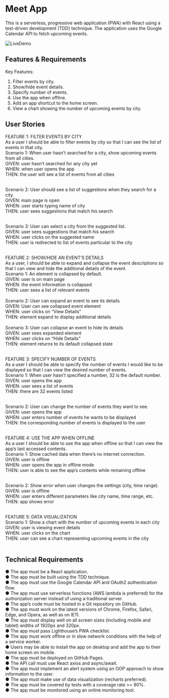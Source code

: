 # Meet App <br>

This is a serverless, progressive web application (PWA) with React using a test-driven
development (TDD) technique. The application uses the Google Calendar API to fetch
upcoming events. <br>

![LiveDemo]()

## Features & Requirements <br>
Key Features: <br>
1. Filter events by city. <br>
2. Show/hide event details. <br>
3. Specify number of events. <br>
4. Use the app when offline. <br>
5. Add an app shortcut to the home screen. <br>
6. View a chart showing the number of upcoming events by city. <br>

## User Stories <br>

FEATURE 1: FILTER EVENTS BY CITY<br>
As a user I should be able to filter events by city so that I can see the list of events in that city. <br>
Scenario 1: When user hasn’t searched for a city, show upcoming events from all cities. <br>
GIVEN: user hasn’t searched for any city yet <br>
WHEN: when user opens the app <br>
THEN: the user will see a list of events from all cities<br><br>

Scenario 2: User should see a list of suggestions when they search for a city.<br>
GIVEN: main page is open<br>
WHEN: user starts typing name of city <br>
THEN: user sees suggestions that match his search<br><br>

Scenario 3: User can select a city from the suggested list.<br>
GIVEN: user sees suggestions that match his search<br>
WHEN: user clicks on the suggested name<br>
THEN: user is redirected to list of events particular to the city<br><br>

FEATURE 2: SHOW/HIDE AN EVENT’S DETAILS<br>
As a user, I should be able to expand and collapse the event descriptions so that I can view and hide 
the additional details of the event.<br>
Scenario 1: An element is collapsed by default.<br>
GIVEN: user is on main page<br>
WHEN: the event information is collapsed<br>
THEN: user sees a list of relevant events<br><br>
Scenario 2: User can expand an event to see its details<br>
GIVEN: User can see collapsed event element<br>
WHEN: user clicks on “View Details”<br>
THEN: element expand to display additional details<br><br>
Scenario 3: User can collapse an event to hide its details <br>
GIVEN: user sees expanded element<br>
WHEN: user clicks on “Hide Details”<br>
THEN: element returns to its default collapsed state<br><br>

FEATURE 3: SPECIFY NUMBER OF EVENTS<br>
As a user I should be able to specify the number of events I would like to be displayed so that I can 
view the desired number of events.<br>
Scenario 1: When user hasn’t specified a number, 32 is the default number.<br>
GIVEN: user opens the app<br>
WHEN: user sees a list of events<br>
THEN: there are 32 events listed<br><br>

Scenario 2: User can change the number of events they want to see.<br>
GIVEN: user opens the app<br>
WHEN: user enters number of events he wants to be displayed<br>
THEN: the corresponding number of events is displayed to the user<br><br>

FEATURE 4: USE THE APP WHEN OFFLINE<br>
As a user I should be able to use the app when offline so that I can view the app’s last accessed 
contents.<br>
Scenario 1: Show cached data when there’s no internet connection.<br>
GIVEN: user is offline<br>
WHEN: user opens the app in offline mode<br>
THEN: user is able to see the app’s contents while remaining offline<br><br>

Scenario 2: Show error when user changes the settings (city, time range).<br>
GIVEN: user is offline<br>
WHEN: user enters different parameters like city name, time range, etc.<br>
THEN: app shows error<br><br>

FEATURE 5: DATA VISUALIZATION<br>
Scenario 1: Show a chart with the number of upcoming events in each city<br>
GIVEN: user is viewing event details<br>
WHEN: user clicks on the chart<br>
THEN: user can see a chart representing upcoming events in the city<br><br>

## Technical Requirements <br>
● The app must be a React application.<br>
● The app must be built using the TDD technique.<br>
● The app must use the Google Calendar API and OAuth2 authentication flow.<br>
● The app must use serverless functions (AWS lambda is preferred) for the authorization
server instead of using a traditional server.<br>
● The app’s code must be hosted in a Git repository on GitHub.<br>
● The app must work on the latest versions of Chrome, Firefox, Safari, Edge, and Opera,
as well as on IE11.<br>
● The app must display well on all screen sizes (including mobile and tablet) widths of
1920px and 320px.<br>
● The app must pass Lighthouse’s PWA checklist.<br>
● The app must work offline or in slow network conditions with the help of a service
worker.<br>
● Users may be able to install the app on desktop and add the app to their home screen
on mobile.<br>
● The app must be deployed on GitHub Pages.<br>
● The API call must use React axios and async/await.<br>
● The app must implement an alert system using an OOP approach to show information to
the user.<br>
● The app must make use of data visualization (recharts preferred).<br>
● The app must be covered by tests with a coverage rate >= 90%.<br>
● The app must be monitored using an online monitoring tool.<br>






